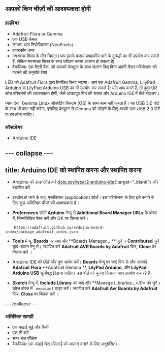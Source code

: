 ## आपको किन चीज़ों की आवश्यकता होगी

### हार्डवेयर

+ Adafruit Flora or Gemma
+ एक USB केबल
+ लगभग आठ नियोपिक्सल (NeoPixels)
+ प्रवाहकीय धागा
+ मगरमच्छ क्लिप के तीन चिमटा (आप इसके बजाय प्रवाहकीय धागे के टुकड़ों का भी उपयोग कर सकते हैं, लेकिन मगरमच्छ क्लिप के साथ परीक्षण करना आसान हो सकता है)
+ वैकल्पिक: एक बैटरी पैक, जो आपको कंप्यूटर के साथ संलग्न किए बिना अपनी तैयार परियोजना को पहनने की अनुमति देगा!

LED को Adafruit Flora द्वारा नियंत्रित किया जाएगा। आप एक Adafruit Gemma, LilyPad Arduino या LilyPad Arduino USB का भी उपयोग कर सकते हैं; यदि आप करते हैं, तो कुछ छोटे कोड परिवर्तनों की आवश्यकता होगी, जैसे आउटपुट पिन की संख्या और Arduino IDE में बोर्ड सेटअप।

ध्यान देना: Gemma Linux ऑपरेटिंग सिस्टम (OS) के साथ काम नहीं करता है। यह USB 3.0 पोर्ट के साथ भी काम नहीं करेगा, इसलिए कंप्यूटर से Gemma को जोड़ने के लिए आपके पास USB 2.0 पोर्ट या हब होना चाहिए।

### सॉफ्टवेयर

+ Arduino IDE

--- collapse ---
---
title: Arduino IDE को स्थापित करना और स्थापित करना
---

+ Arduino को डाउनलोड करें [dojo.soy/wear2-arduino-ide](http://dojo.soy/wear2-arduino-ide){:target="_blank"} और स्थापित करें

+ इंस्टॉल हो जाने के बाद, एप्लीकेशन (application) खोलें। इस परियोजना के लिए इसे बनाने के लिए कुछ अतिरिक्त चीजों की आवश्यकता है।

+ **Preferences** खोलें **Arduino** मेन्यू से **Additional Board Manager URLs** के बॉक्स में, निम्नलिखित पेस्ट करें और OK पर क्लिक करें।

```
    https://adafruit.github.io/arduino-board-index/package_adafruit_index.json
```

+ **Tools** मेन्यू, **Boards** पर जाएं और **Boards Manager... ** चुनें । **Contributed** चुनें ड्रॉप-डाउन मेनू से। स्थापित करें **Adafruit AVR Boards by Adafruit** फिर, **Close** पर क्लिक करें ।

+ Arduino IDE को छोड़ें और पुनः आरंभ करें। **Boards** मेन्यू पर जाएं फिर से और आपको **Adafruit Flora** **Adafruit Gemma **, **LilyPad Arduino**, और **LilyPad Arduino USB** सूचीबद्ध दिखना चाहिए। उस बोर्ड को चुनना जिसका आप उपयोग कर रहे हैं।

+ **Sketch** मेन्यू में, **Include Library** पर जाएं </strong>और **Manage Libraries...</0> को चुनें। खोज बॉक्स में ` neopixel` टाइप करें। स्थापित करें **Adafruit Avr Boards by Adafruit** फिर, **Close** पर क्लिक करें ।</p></li> </ul>

--- /collapse ---

### अतिरिक्त सामग्री

+ एक कढ़ाई सुई और कैंची
+ एक टी शर्ट
+ साफ नेल पॉलिश
+ वैकल्पिक: एक कढ़ाई घेरा (सिलाई को आसान बनाने के लिए अनुशंसित)

